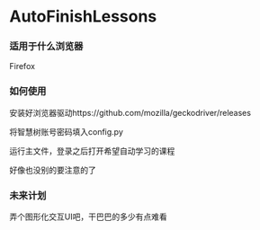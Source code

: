 # AutoFinishLessons
### 适用于什么浏览器
Firefox
### 如何使用
安装好浏览器驱动https://github.com/mozilla/geckodriver/releases

将智慧树账号密码填入config.py

运行主文件，登录之后打开希望自动学习的课程

好像也没别的要注意的了
### 未来计划
弄个图形化交互UI吧，干巴巴的多少有点难看
